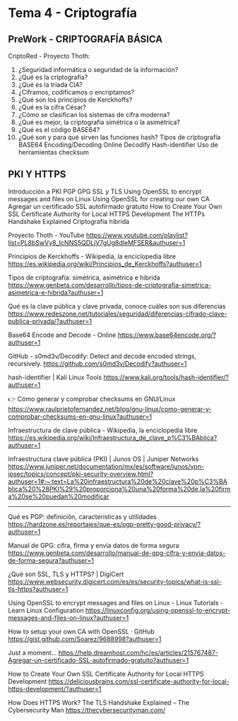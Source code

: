 # Tema 4 - Criptografía

## PreWork - CRIPTOGRAFÍA BÁSICA
CriptoRed - Proyecto Thoth:
  1. ¿Seguridad informática o seguridad de la información?
  2. ¿Qué es la criptografía?
  5. ¿Qué es la tríada CIA?
  6. ¿Ciframos, codificamos o encriptamos?
  7. ¿Qué son los principios de Kerckhoffs?
  16. ¿Qué es la cifra César?
  26. ¿Cómo se clasifican los sistemas de cifra moderna?
  27. ¿Qué es mejor, la criptografía simétrica o la asimétrica?
  36. ¿Qué es el código BASE64?
  43. ¿Qué son y para qué sirven las funciones hash?
Tipos de criptografía
BASE64 Encoding/Decoding Online
Decodify
Hash-identifier
Uso de herramientas checksum

## PKI Y HTTPS
Introducción a PKI
PGP
GPG
SSL y TLS
Using OpenSSL to encrypt messages and files on Linux
Using OpenSSL for creating our own CA
Agregar un certificado SSL autofirmado gratuito
How to Create Your Own SSL Certificate Authority for Local HTTPS Development
The HTTPs Handshake Explained
Criptografía híbrida

Proyecto Thoth - YouTube
https://www.youtube.com/playlist?list=PL8bSwVy8_IcNNS5QDLjV7gUg8dIeMFSER&authuser=1

Principios de Kerckhoffs - Wikipedia, la enciclopedia libre
https://es.wikipedia.org/wiki/Principios_de_Kerckhoffs?authuser=1

Tipos de criptografía: simétrica, asimétrica e hibrida
https://www.genbeta.com/desarrollo/tipos-de-criptografia-simetrica-asimetrica-e-hibrida?authuser=1

Qué es la clave pública y clave privada, conoce cuáles son sus diferencias
https://www.redeszone.net/tutoriales/seguridad/diferencias-cifrado-clave-publica-privada/?authuser=1

Base64 Encode and Decode - Online
https://www.base64encode.org/?authuser=1

GitHub - s0md3v/Decodify: Detect and decode encoded strings, recursively.
https://github.com/s0md3v/Decodify?authuser=1

hash-identifier | Kali Linux Tools
https://www.kali.org/tools/hash-identifier/?authuser=1

👉 Cómo generar y comprobar checksums en GNU/Linux
https://www.raulprietofernandez.net/blog/gnu-linux/como-generar-y-comprobar-checksums-en-gnu-linux?authuser=1

Infraestructura de clave pública - Wikipedia, la enciclopedia libre
https://es.wikipedia.org/wiki/Infraestructura_de_clave_p%C3%BAblica?authuser=1

Infraestructura clave pública (PKI) | Junos OS | Juniper Networks
https://www.juniper.net/documentation/mx/es/software/junos/vpn-ipsec/topics/concept/pki-security-overview.html?authuser=1#:~:text=La%20infraestructura%20de%20clave%20p%C3%BAblica%20%28PKI%29%20proporciona%20una%20forma%20de,la%20firma%20se%20puedan%20modificar

---

Qué es PGP: definición, características y utilidades
https://hardzone.es/reportajes/que-es/pgp-pretty-good-privacy/?authuser=1

Manual de GPG: cifra, firma y envía datos de forma segura
https://www.genbeta.com/desarrollo/manual-de-gpg-cifra-y-envia-datos-de-forma-segura?authuser=1

¿Qué son SSL, TLS y HTTPS? | DigiCert
https://www.websecurity.digicert.com/es/es/security-topics/what-is-ssl-tls-https?authuser=1

Using OpenSSL to encrypt messages and files on Linux - Linux Tutorials - Learn Linux Configuration
https://linuxconfig.org/using-openssl-to-encrypt-messages-and-files-on-linux?authuser=1

How to setup your own CA with OpenSSL · GitHub
https://gist.github.com/Soarez/9688998?authuser=1

Just a moment...
https://help.dreamhost.com/hc/es/articles/215767487-Agregar-un-certificado-SSL-autofirmado-gratuito?authuser=1

How to Create Your Own SSL Certificate Authority for Local HTTPS Development
https://deliciousbrains.com/ssl-certificate-authority-for-local-https-development/?authuser=1

How Does HTTPS Work? The TLS Handshake Explained – The Cybersecurity Man
https://thecybersecurityman.com/